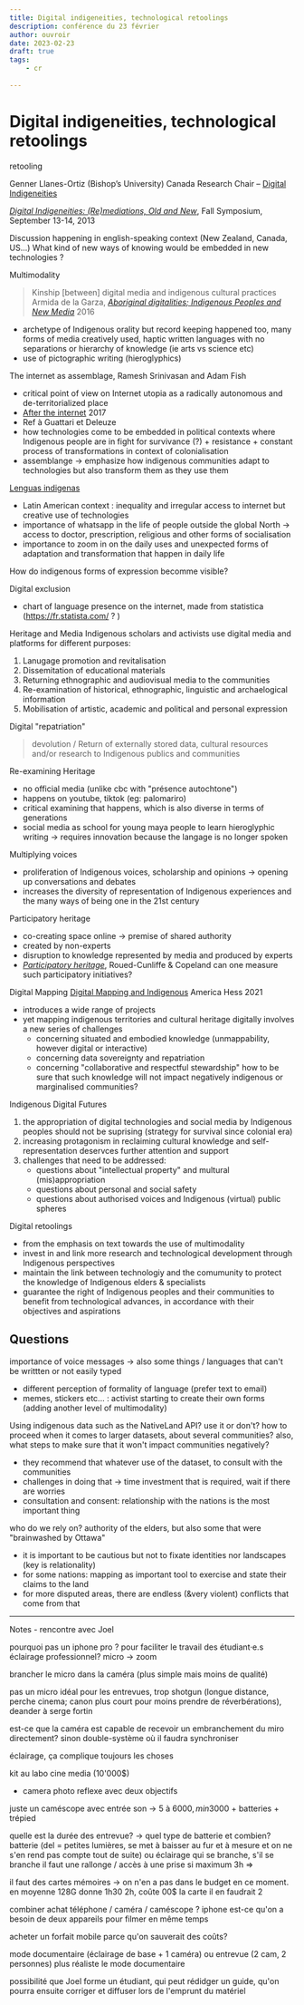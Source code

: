 ```yaml
---
title: Digital indigeneities, technological retoolings
description: conférence du 23 février
author: ouvroir
date: 2023-02-23
draft: true
tags:
    - cr
    
---
```


# Digital indigeneities, technological retoolings
retooling

Genner Llanes-Ortiz (Bishop’s University)
Canada Research Chair – [Digital Indigeneities](https://www.ubishops.ca/canada-research-chair-for-sociology-departments-dr-genner-llanes-ortiz-digital-indigeneities/)

*[Digital Indigeneities: (Re)mediations, Old and New](https://ais.illinois.edu/research/symposia-and-features/digital-indigeneities)*, Fall Symposium, September 13-14, 2013


Discussion happening in english-speaking context (New Zealand, Canada, US...)
What kind of new ways of knowing would be embedded in new technologies ? 


Multimodality
> Kinship [between] digital media and indigenous cultural practices
> Armida de la Garza, *[Aboriginal digitalities; Indigenous Peoples and New Media](https://link.springer.com/chapter/10.1007/978-3-319-40953-5_3)* 2016
- archetype of Indigenous orality but record keeping happened too, many forms of media creatively used, haptic written languages with no separations or hierarchy of knowledge (ie arts vs science etc)
- use of pictographic writing (hieroglyphics)


The internet as assemblage, Ramesh Srinivasan and Adam Fish
- critical point of view on Internet utopia as a radically autonomous and de-territorialized place
- [After the internet](https://www.wiley.com/en-us/After+the+Internet-p-9781509506187) 2017
- Ref à Guattari et Deleuze
- how technologies come to be embedded in political contexts where Indigenous people are in fight for survivance (?) + resistance + constant process of transformations in context of colonialisation
- assemblange → emphasize how indigenous communities adapt to technologies but also transform them as they use them

[Lenguas indigenas](https://rising.globalvoices.org/lenguas/)
- Latin American context : inequality and irregular access to internet but creative use of technologies
- importance of whatsapp in the life of people outside the global North → access to doctor, prescription, religious and other forms of socialisation
- importance to zoom in on the daily uses and unexpected forms of adaptation and transformation that happen in daily life

How do indigenous forms of expression becomme visible?

Digital exclusion
- chart of language presence on the internet, made from statistica (https://fr.statista.com/ ? )

Heritage and Media
Indigenous scholars and activists use digital media and platforms for different purposes:
1. Lanugage promotion and revitalisation
2. Dissemitation of educational materials
3. Returning ethnographic and audiovisual media to the communities
4. Re-examination of historical, ethnographic, linguistic and archaelogical information
5. Mobilisation of artistic, academic and political and personal expression
<!-- is this in order? which are most present, most lacking, or not there at all? -->

Digital "repatriation"
> devolution / Return of externally stored data, cultural resources and/or research to Indigenous publics and communities

Re-examining Heritage
- no official media (unlike cbc with "présence autochtone")
- happens on youtube, tiktok (eg: palomariro)
- critical examining that happens, which is also diverse in terms of generations
- social media as school for young maya people to learn hieroglyphic writing → requires innovation because the langage is no longer spoken

Multiplying voices
- proliferation of Indigenous voices, scholarship and opinions → opening up conversations and debates
- increases the diversity of representation of Indigenous experiences and the many ways of being one in the 21st century

Participatory heritage
- co-creating space online → premise of shared authority
- created by non-experts
- disruption to knowledge represented by media and produced by experts
- *[Participatory heritage](https://www.cambridge.org/core/books/participatory-heritage/7F6CB1E949850120CB4F12FF7FD25671)*, Roued-Cunliffe & Copeland
can one measure such participatory initiatives? 

Digital Mapping
[Digital Mapping and Indigenous](https://www.routledge.com/Digital-Mapping-and-Indigenous-America/Hess/p/book/9780367272173) America Hess 2021
- introduces a wide range of projects
- yet mapping indigenous territories and cultural heritage digitally involves a new series of challenges
    - concerning situated and embodied knowledge (unmappability, however digital or interactive)
    - concerning data sovereignty and repatriation
    - concerning "collaborative and respectful stewardship"
    how to be sure that such knowledge will not impact negatively indigenous or marginalised communities? 

Indigenous Digital Futures
1. the appropriation of digital technologies and social media by Indigenous peoples should not be suprising (strategy for survival since colonial era)
2. increasing protagonism in reclaiming cultural knowledge and self-representation deservces further attention and support
3. challenges that need to be addressed: 
    - questions about "intellectual property" and multural (mis)appropriation
    - questions about personal and social safety
    - questions about authorised voices and Indigenous (virtual) public spheres


Digital retoolings
- from the emphasis on text towards the use of multimodality
- invest in and link more research and technological development through Indigenous perspectives
- maintain the link between technologiy and the comumunity to protect the knowledge of Indigenous elders & specialists
- guarantee the right of Indigenous peoples and their communities to benefit from technological advances, in accordance with their objectives and aspirations

## Questions

importance of voice messages → also some things / languages that can't be writtten or not easily typed
- different perception of formality of language (prefer text to email)
- memes, stickers etc... : activist starting to create their own forms (adding another level of multimodality)

Using indigenous data such as the NativeLand API? use it or don't? how to proceed when it comes to larger datasets, about several communities? also, what steps to make sure that it won't impact communities negatively? 
- they recommend that whatever use of the dataset, to consult with the communities
- challenges in doing that → time investment that is required, wait if there are worries
- consultation and consent: relationship with the nations is the most important thing

who do we rely on? authority of the elders, but also some that were "brainwashed by Ottawa"
- it is important to be cautious but not to fixate identities nor landscapes (key is relationality)
- for some nations: mapping as important tool to exercise and state their claims to the land
- for more disputed areas, there are endless (&very violent) conflicts that come from that


<!-- wampum as hypertext-->

<!-- do you try and document all these initiatives happening on social media and how? -->

<!-- most exambples seemed to be self-representation; how to do you see this with regard to content produced by non-indigenous peoples? -->

---
Notes - rencontre avec Joel

pourquoi pas un iphone pro ? pour faciliter le travail des étudiant·e.s
éclairage professionnel? 
micro → zoom

brancher le micro dans la caméra (plus simple mais moins de qualité)

pas un micro idéal pour les entrevues, trop shotgun (longue distance, perche cinema; canon plus court pour moins prendre de réverbérations), deander à serge fortin

est-ce que la caméra est capable de recevoir un embranchement du miro directement? sinon double-système où il faudra synchroniser

éclairage, ça complique toujours les choses


kit au labo cine media (10'000$)
- camera photo reflexe avec deux objectifs


juste un caméscope avec entrée son → 5 à 6000$, min 3000$ + batteries + trépied

quelle est la durée des entrevue? → quel type de batterie et combien? 
batterie (del = petites lumières, se met à baisser au fur et à mesure et on ne s'en rend pas compte tout de suite) ou éclairage qui se branche, s'il se branche il faut une rallonge / accès à une prise
si maximum 3h => 


il faut des cartes mémoires → on n'en a pas dans le budget en ce moment. en moyenne 128G donne 1h30 2h, coûte 00$ la carte il en faudrait 2

combiner achat téléphone / caméra / caméscope ? iphone 
est-ce qu'on a besoin de deux appareils pour filmer en même temps

acheter un forfait mobile parce qu'on sauverait des coûts? 

mode documentaire (éclairage de base + 1 caméra) ou entrevue (2 cam, 2 personnes)
plus réaliste le mode documentaire

possibilité que Joel forme un étudiant, qui peut rédidger un guide, qu'on pourra ensuite corriger et diffuser lors de l'emprunt du matériel